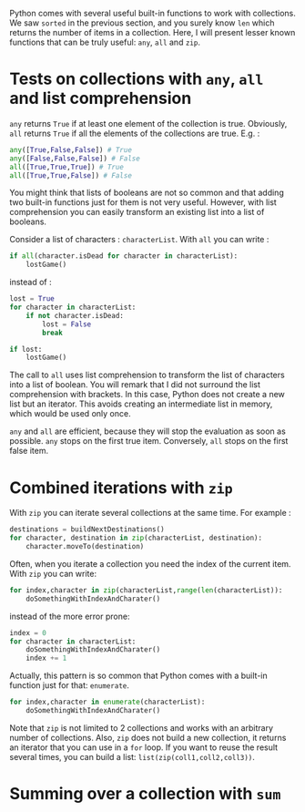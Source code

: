 
Python comes with several useful built-in functions to work with collections. We saw `sorted` in the previous section, and you surely know `len` which returns the number of items in a collection. Here, I will present lesser known functions that can be truly useful: `any`, `all` and `zip`.

# Tests on collections with `any`, `all` and list comprehension

`any` returns `True` if at least one element of the collection is true. Obviously, `all` returns `True` if all the elements of the collections are true. E.g. : 

```python
any([True,False,False]) # True
any([False,False,False]) # False
all([True,True,True]) # True
all([True,True,False]) # False
```

You might think that lists of booleans are not so common and that adding two built-in functions just for them is not very useful. However, with list comprehension you can easily transform an existing list into a list of booleans.

Consider a list of characters : `characterList`. With `all` you can write : 

```python
if all(character.isDead for character in characterList):
    lostGame()
```

instead of : 

```python
lost = True
for character in characterList:
    if not character.isDead:
        lost = False
        break

if lost:
    lostGame()
```

The call to `all` uses list comprehension to transform the list of characters into a list of boolean. You will remark that I did not surround the list comprehension with brackets. In this case, Python does not create a new list but an iterator. This avoids creating an intermediate list in memory, which would be used only once.

`any` and `all` are efficient, because they will stop the evaluation as soon as possible. `any` stops on the first true item. Conversely, `all` stops on the first false item. 

# Combined iterations with `zip`

With `zip` you can iterate several collections at the same time. For example :

```python
destinations = buildNextDestinations()
for character, destination in zip(characterList, destination):
    character.moveTo(destination)
```

Often, when you iterate a collection you need the index of the current item. With `zip` you can write: 

```python
for index,character in zip(characterList,range(len(characterList)):
    doSomethingWithIndexAndCharater()
```

instead of the more error prone:

```python
index = 0
for character in characterList:
    doSomethingWithIndexAndCharater()
    index += 1
```

Actually, this pattern is so common that Python comes with a built-in function just for that: `enumerate`.
```python
for index,character in enumerate(characterList):
    doSomethingWithIndexAndCharater()
```

Note that `zip` is not limited to 2 collections and works with an arbitrary number of collections. Also, `zip` does not build a new collection, it returns an iterator that you can use in a `for` loop. If you want to reuse the result several times, you can build a list: `list(zip(coll1,coll2,coll3))`.  

# Summing over a collection with `sum`
